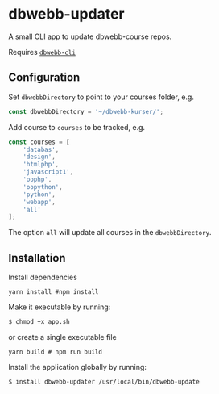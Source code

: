 # dbwebb-updater

A small CLI app to update dbwebb-course repos.

Requires [`dbwebb-cli`](https://github.com/dbwebb-se/dbwebb-cli)

## Configuration

Set `dbwebbDirectory` to point to your courses folder, e.g.

```js
const dbwebbDirectory = '~/dbwebb-kurser/';
```

Add course to `courses` to be tracked, e.g.

```js
const courses = [
    'databas',
    'design',
    'htmlphp',
    'javascript1',
    'oophp',
    'oopython',
    'python',
    'webapp',
    'all'
];
```

The option `all` will update all courses in the `dbwebbDirectory`.

## Installation

Install dependencies

```
yarn install #npm install
```

Make it executable by running:

```sh
$ chmod +x app.sh
```

or create a single executable file

```
yarn build # npm run build
```

Install the application globally by running:

```sh
$ install dbwebb-updater /usr/local/bin/dbwebb-update
```
